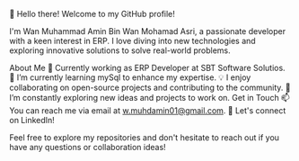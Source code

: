 👋 Hello there! Welcome to my GitHub profile!

I'm Wan Muhammad Amin Bin Wan Mohamad Asri, a passionate developer with a keen interest in ERP. I love diving into new technologies and exploring innovative solutions to solve real-world problems.

About Me
💼 Currently working as ERP Developer at SBT Software Solutios.
🌱 I’m currently learning mySql to enhance my expertise.
💡 I enjoy collaborating on open-source projects and contributing to the community.
🔭 I’m constantly exploring new ideas and projects to work on.
Get in Touch
📫 You can reach me via email at w.muhdamin01@gmail.com.
💬 Let's connect on LinkedIn!

Feel free to explore my repositories and don't hesitate to reach out if you have any questions or collaboration ideas!
